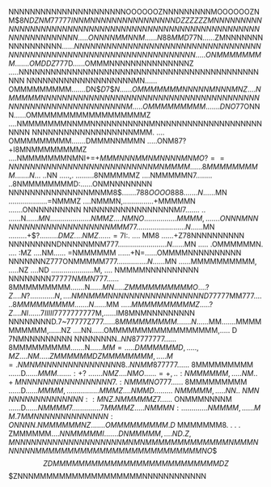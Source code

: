 NNNNNNNNNNNNNNNNNNNNNNOOOOOOZNNNNNNNNNMOOOOOOZNM$$8NDZNM77777INNMNNNNNNNNNNNNNNNNDZZZZZZMNNNNNNNNNNNNNNNNNNNNNNNNNNNNNNNNNNNNNNNNNNNNNNN
NNNNNNNNNNNNNNNNNNNNNN. .... ONNNNMMNNM ......N88MMD$77N......ZMNNNNNNNNNNNNNNNNN$......NNNNNNNNNNNNNNNNNNNNNNNNNNNNNNNNNNNNNNNNNNNNNNNN
NNNNNNNNNNNNNNNNNNNNNN. .... ONMMMMMMMM.......OMDDZ$777D......OMMMNNNNNNNNNNNNNNNZ .....NNNNNNNNNNNNNNNNNNNNNNNNNNNNNNNNNNNNNNNNNNNNNNNN
NNNNNNNNNNNNNNNNNNNNMN...... OMMMMMMMMM.......DN$$D$7$$N......OMMMMMMMNNNNNMNNNMNZ  ....NMMMMMNNNNNNNNNNNNNNNNNNNNNNNNNNNNNNNNNNNNNNNNNN
NNNNNNNNNNNNNNNNNNNNNM. .... OMMMMMMMMM.......DNO$77ONNN......OMMMMMMMMMMMMMMMMMMZ  ....NMMMMMMMNNMMNNNNNNNNNNNMNNNNNNNNNNNNNNNNNNNNNNNN
NNNNNNNNNNNNNNNNNNNMMM. .... OMMMMMMMMM.......DMMMNNMMMN .....ONM87?+I8MNMMMMMMMMZ  ....NMMMMMMMNMNI+=+$MMMNNNMMNMNNNNMNMO?==NNNNNNNNNNN
NNNNNNNNNNNNNNNNMNMMMM...... 8MMMMMMMMM.......N$... ..NN .....,. .........8NMMMMMZ  ....NMMMMMN7........ ..8NMMMMMMMMD:......ONMNNNNNNNN
NNNNNNNNNNNNNNNMNMM8$$.......788OOOO888.......N$......MN ...................=NMMMZ  ....NMMMN,...............+MMMMMN  .......ONNNNNNNNNN
NNNNNNNNNNNNNNNNNM$I7$.......     ..    ......N$......MN .................... NMMZ  ....NMNO. ..............  .MMMM,  .......ONNNMNNNNNN
NNNNNNNNNNNNNNNMMM$77$........................N$......MN .........+$$?.........DMZ  ....NMZ  ......=7$I:. ....  MM8 ......+Z78NNNNNNNNNN
NNNNNNNNNDNNNNNMNM777$........................N$......MN ..... .OMMMMMMN. .... :MZ  ....NM...... =NMMMMMM ......+N=......OMMMMNNNNNNNNNN
NNNNNNNZ777ONMMMMM777$........        . ......N$......MN ......MMMMMMMMMM, .....NZ  ....ND  .....................M, .... NMMMMNNNNNNNNNN
NNNNNNNN$77777NMMN777$...... 8MMMMMMMMM.......N$......MN .....ZMMMMMMMMMMO  ....?Z  ....N?...... .          .....N, .... NMNMMMNNNNNNNNN
NNNNNNNNND77777$MM777$...... 8MMMMMMMMM.......N$......MM .....$MMMMMMMMMMZ .....?Z  ....NI......7IIIII7777777777$M,......IM8MNMNNNNNNNNN
NNNNNNNND.7~77777Z777$...... 8MMMMMMMMM.......N$......MM.......MMMMMMMMMM,......NZ  ....NN......OMMMMMMMMMMMMMMMMM,..... D  7NMNNNNNNNNN
NNNNNNNN$..NN87777777$...... 8MMMMMMMMM.......N$......MM= ..... DMMMMMMD,..... ,MZ  ....NM  .....ZMMMMMMDZMMMMMMMM,..... M= .NMNMNNNNNNN
NNNNNNNN8..NNMM877777$...... 8MMMMMMMMM ......D$......MMM.  ......:+?~  .......NMZ  ....NMO . .... .=+, ..:NMMMMMM, .....NM..+MNNNNNNNNN
NNNNNNNN7 .:NMMMNO777$...... 8MMMMMMMMM ......D$......MMMM,........  .. ......MMMZ  ....NMMD. ....    . ...~NMMMMM, .....NN..~NMNNNNNNNN
NNNNNNN::MNZ.NMMMMMZ7$...... ONMMMNNNNM ......D$......NMMMM7 .............. 7MMMMZ .....NMMMN:. ........... .NMMMM,......MM .7MMNNNNNNNN
NNNNNN:ONNNN.NMMMMMMNZ.......OMMMMMMMMM.      D$      MMMMMMM8.  . .    . ZMMMMMM$..  ..NNMMMMMI. . .. . ..DNMMMMM, .... ND.Z,MNNNNNNNNN
NNNNNNNNNNNMNMNMMMMMMMMMMMMMNMMMNNNNNNMMMMMMMMMMMMMMMMMMMMMMMMMMNO$$$$ZDMMMMMMMMMMMMMMMMMMMMMMMMMMDZ$$$ZNNNMMMMMMMMMMMMMMMMMNNNNNNNNNNNN
